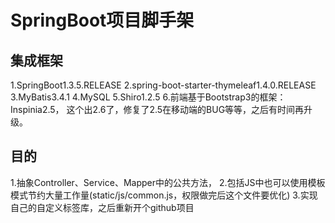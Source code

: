 # SpringBoot项目脚手架
## 集成框架
1.SpringBoot1.3.5.RELEASE
2.spring-boot-starter-thymeleaf1.4.0.RELEASE
3.MyBatis3.4.1
4.MySQL
5.Shiro1.2.5
6.前端基于Bootstrap3的框架：Inspinia2.5， 这个出2.6了，修复了2.5在移动端的BUG等等，之后有时间再升级。

## 目的
1.抽象Controller、Service、Mapper中的公共方法，
2.包括JS中也可以使用模板模式节约大量工作量(static/js/common.js，权限做完后这个文件要优化)
3.实现自己的自定义标签库，之后重新开个github项目
